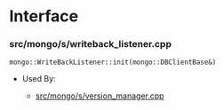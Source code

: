 
# Interface

### src/mongo/s/writeback\_listener.cpp

<div></div>

    mongo::WriteBackListener::init(mongo::DBClientBase&)

- Used By:

    - [src/mongo/s/version\_manager.cpp](../../../sharding)

